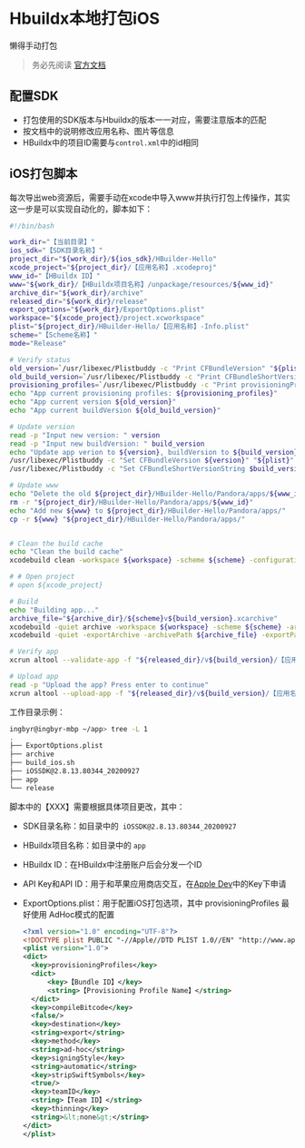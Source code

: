 # Hbuildx本地打包iOS


懒得手动打包

<!--more-->

> 务必先阅读 [官方文档](https://nativesupport.dcloud.net.cn/AppDocs/usesdk/ios)



## 配置SDK

- 打包使用的SDK版本与Hbuildx的版本一一对应，需要注意版本的匹配
- 按文档中的说明修改应用名称、图片等信息
- HBuildx中的项目ID需要与`control.xml`中的id相同



## iOS打包脚本

每次导出web资源后，需要手动在xcode中导入www并执行打包上传操作，其实这一步是可以实现自动化的，脚本如下：

```bash
#!/bin/bash

work_dir="【当前目录】"
ios_sdk="【SDK目录名称】"
project_dir="${work_dir}/${ios_sdk}/HBuilder-Hello"
xcode_project="${project_dir}/【应用名称】.xcodeproj"
www_id="【HBuildx ID】"
www="${work_dir}/【HBuildx项目名称】/unpackage/resources/${www_id}"
archive_dir="${work_dir}/archive"
released_dir="${work_dir}/release"
export_options="${work_dir}/ExportOptions.plist"
workspace="${xcode_project}/project.xcworkspace"
plist="${project_dir}/HBuilder-Hello/【应用名称】-Info.plist"
scheme="【Scheme名称】"
mode="Release"

# Verify status
old_version=`/usr/libexec/Plistbuddy -c "Print CFBundleVersion" "${plist}"`
old_build_version=`/usr/libexec/Plistbuddy -c "Print CFBundleShortVersionString" "${plist}"`
provisioning_profiles=`/usr/libexec/Plistbuddy -c "Print provisioningProfiles" "${export_options}"`
echo "App current provisioning profiles: ${provisioning_profiles}"
echo "App current version ${old_version}"
echo "App current buildVersion ${old_build_version}"

# Update version
read -p "Input new version: " version
read -p "Input new buildVersion: " build_version
echo "Update app verion to ${version}, buildVersion to ${build_version}"
/usr/libexec/Plistbuddy -c "Set CFBundleVersion ${version}" "${plist}"
/usr/libexec/Plistbuddy -c "Set CFBundleShortVersionString $build_version" "${plist}"

# Update www
echo "Delete the old ${project_dir}/HBuilder-Hello/Pandora/apps/${www_id}"
rm -r "${project_dir}/HBuilder-Hello/Pandora/apps/${www_id}"
echo "Add new ${www} to ${project_dir}/HBuilder-Hello/Pandora/apps/"
cp -r ${www} "${project_dir}/HBuilder-Hello/Pandora/apps/"


# Clean the build cache
echo "Clean the build cache"
xcodebuild clean -workspace ${workspace} -scheme ${scheme} -configuration ${mode}

# # Open project
# open ${xcode_project}

# Build
echo "Building app..."
archive_file="${archive_dir}/${scheme}v${build_version}.xcarchive"
xcodebuild -quiet archive -workspace ${workspace} -scheme ${scheme} -archivePath ${archive_file}
xcodebuild -quiet -exportArchive -archivePath ${archive_file} -exportPath "${released_dir}/v${build_version}" -exportOptionsPlist "${export_options}"

# Verify app
xcrun altool --validate-app -f "${released_dir}/v${build_version}/【应用名称】.ipa" -t "iOS" --apiKey "【API Key】" --apiIssuer "【API ID】"

# Upload app
read -p "Upload the app? Press enter to continue"
xcrun altool --upload-app -f "${released_dir}/v${build_version}/【应用名称】.ipa" -t "iOS" --apiKey "【API Key】" --apiIssuer "【API ID】"
```



工作目录示例：

```bash
ingbyr@ingbyr-mbp ~/app> tree -L 1
.
├── ExportOptions.plist
├── archive
├── build_ios.sh
├── iOSSDK@2.8.13.80344_20200927
├── app
└── release
```



脚本中的【XXX】需要根据具体项目更改，其中：

- SDK目录名称：如目录中的` iOSSDK@2.8.13.80344_20200927`

- HBuildx项目名称：如目录中的 `app`

- HBuildx ID：在HBuildx中注册账户后会分发一个ID

- API Key和API ID：用于和苹果应用商店交互，在[Apple Dev](https://developer.apple.com/account/resources/authkeys/list)中的Key下申请

- ExportOptions.plist：用于配置iOS打包选项，其中 provisioningProfiles 最好使用 AdHoc模式的配置

  ```xml
  <?xml version="1.0" encoding="UTF-8"?>
  <!DOCTYPE plist PUBLIC "-//Apple//DTD PLIST 1.0//EN" "http://www.apple.com/DTDs/PropertyList-1.0.dtd">
  <plist version="1.0">
  <dict>
  	<key>provisioningProfiles</key>
  	<dict>
  		<key>【Bundle ID】</key>
  		<string>【Provisioning Profile Name】</string>
  	</dict>
  	<key>compileBitcode</key>
  	<false/>
  	<key>destination</key>
  	<string>export</string>
  	<key>method</key>
  	<string>ad-hoc</string>
  	<key>signingStyle</key>
  	<string>automatic</string>
  	<key>stripSwiftSymbols</key>
  	<true/>
  	<key>teamID</key>
  	<string>【Team ID】</string>
  	<key>thinning</key>
  	<string>&lt;none&gt;</string>
  </dict>
  </plist>
  ```

  


